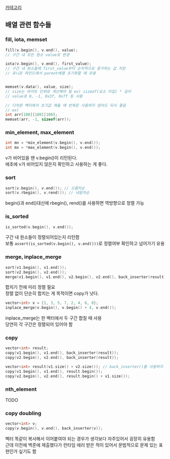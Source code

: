 [카테고리](/README.md)
## 배열 관련 함수들
### fill, iota, memset
```cpp
fill(v.begin(), v.end(), value);
// 구간 내 모든 원소 value로 변경

iota(v.begin(), v.end(), first_value);
// 구간 내 원소들에 first_value부터 순차적으로 증가하는 값 저장
// 유니온 파인드에서 parent배열 초기화할 때 유용


memset(v.data(), value, size);
// size는 바이트 단위로 계산해야 됨 ex) sizeof(요소 타입) * 길이
// value로 0, -1, 0x3f, 0x7f 등 사용

// 다차원 벡터에서 초기값 채울 때 반복문 사용하지 않아도 되서 좋음
// ex)
int arr[100][100][100];
memset(arr, -1, sizeof(arr));
```

### min_element, max_element
```cpp
int mn = *min_element(v.begin(), v.end());
int mx = *max_element(v.begin(), v.end());
```
v가 비어있을 땐 v.begin()이 리턴된다.   
애초에 v가 비어있지 않은지 확인하고 사용하는 게 좋다.   


### sort
```cpp
sort(v.begin(), v.end()); // 오름차순
sort(v.rbegin(), v.rend()); // 내림차순
```
begin()과 end()대신에 rbegin(), rend()를 사용하면 역방향으로 정렬 가능   

### is_sorted
```cpp
is_sorted(v.begin(), v.end());
```
구간 내 원소들이 정렬되어있는지 리턴함   
보통 `assert(is_sorted(v.begin(), v.end()))`로 정렬여부 확인하고 넘어가기 유용   

### merge, inplace_merge
```cpp
sort(v1.begin(), v1.end());
sort(v2.begin(), v2.end());
merge(v1.begin(), v1.end(), v2.begin(), v2.end(), back_inserter(result));
```
합치기 전에 미리 정렬 필요     
정렬 없이 단순히 합치는 게 목적이면 copy가 낫다.   
```cpp
vector<int> v = {1, 3, 5, 7, 2, 4, 6, 8};
inplace_merge(v.begin(), v.begin() + 4, v.end());
```
inplace_merge는 한 벡터에서 두 구간 합칠 때 사용   
당연히 각 구간은 정렬되어 있어야 함   

### copy
```cpp
vector<int> result;
copy(v1.begin(), v1.end(), back_inserter(result));
copy(v2.begin(), v2.end(), back_inserter(result));

vector<int> result(v1.size() + v2.size()); // back_inserter()를 사용하지 않는 경우엔 미리 필요한 크기만큼 할당 필요
copy(v1.begin(), v1.end(), result.begin());
copy(v2.begin(), v2.end(), result.begin() + v1.size());
```

### nth_element
TODO

### copy doubling
```cpp
vector<int> v;
copy(v.begin(), v.end(), back_inserter(v));
```
벡터 똑같이 복사해서 이어붙여야 되는 경우가 생각보다 자주있어서 굉장히 유용함   
근데 이전에 백준에 제출했다가 런타임 에러 받은 적이 있어서 문법적으로 문제 있는 표현인가 싶기도 함   